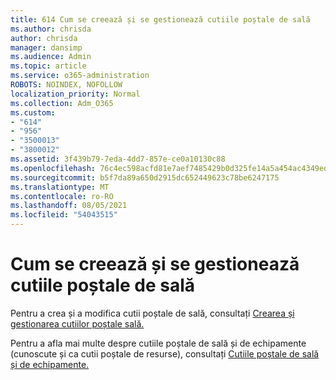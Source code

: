 ```yaml
---
title: 614 Cum se creează și se gestionează cutiile poștale de sală
ms.author: chrisda
author: chrisda
manager: dansimp
ms.audience: Admin
ms.topic: article
ms.service: o365-administration
ROBOTS: NOINDEX, NOFOLLOW
localization_priority: Normal
ms.collection: Adm_O365
ms.custom:
- "614"
- "956"
- "3500013"
- "3800012"
ms.assetid: 3f439b79-7eda-4dd7-857e-ce0a10130c88
ms.openlocfilehash: 76c4ec598acfd81e7aef7485429b0d325fe14a5a454ac4349ed3c8f90f930a89
ms.sourcegitcommit: b5f7da89a650d2915dc652449623c78be6247175
ms.translationtype: MT
ms.contentlocale: ro-RO
ms.lasthandoff: 08/05/2021
ms.locfileid: "54043515"
---
```

# <a name="how-to-create-and-manage-room-mailboxes"></a>Cum se creează și se gestionează cutiile poștale de sală

Pentru a crea și a modifica cutii poștale de sală, consultați [Crearea și gestionarea cutiilor poștale sală.](https://technet.microsoft.com/library/jj215781.aspx)

Pentru a afla mai multe despre cutiile poștale de sală și de echipamente (cunoscute și ca cutii poștale de resurse), consultați [Cutiile poștale de sală și de echipamente.](https://docs.microsoft.com/microsoft-365/admin/manage/room-and-equipment-mailboxes)
